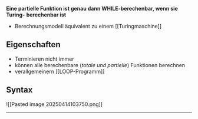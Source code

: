 **Eine partielle Funktion ist genau dann WHILE-berechenbar, wenn sie Turing-**
**berechenbar ist**
- Berechnungsmodell äquivalent zu einem [[Turingmaschine]]

## Eigenschaften 
- Terminieren nicht immer 
- können alle berechenbare (*totale und partielle*) Funktionen berechnen
- verallgemeinern [[LOOP-Programm]]
## Syntax
![[Pasted image 20250414103750.png]]

---

